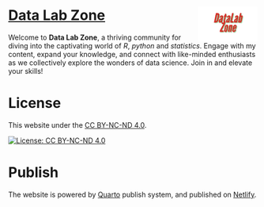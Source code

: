# [Data Lab Zone](https://datalabzone.com/) <img src="images/logo.png" align="right" width="120" />

Welcome to **Data Lab Zone**, a thriving community for diving into the captivating world of *R*, *python* and *statistics*. Engage with my content, expand your knowledge, and connect with like-minded enthusiasts as we collectively explore the wonders of data science. Join in and elevate your skills!

# License

This website under the [CC BY-NC-ND 4.0](LICENSE).

[![License: CC BY-NC-ND 4.0](https://img.shields.io/badge/License-CC_BY--NC--ND_4.0-lightgrey.svg)](https://creativecommons.org/licenses/by-nc-nd/4.0/)

# Publish

The website is powered by [Quarto](https://quarto.org/) publish system, and published on [Netlify](https://www.netlify.com/).


